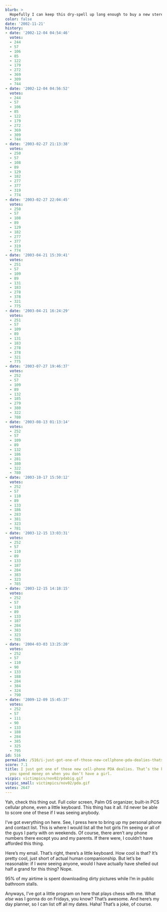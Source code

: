 ```yaml
---
blurb: >
  Hopefully I can keep this dry-spell up long enough to buy a new stereo system.
color: false
date: '2002-11-21'
history:
- date: '2002-12-04 04:54:46'
  votes:
  - 244
  - 57
  - 106
  - 85
  - 122
  - 179
  - 272
  - 369
  - 309
  - 744
- date: '2002-12-04 04:56:52'
  votes:
  - 244
  - 57
  - 106
  - 85
  - 122
  - 179
  - 272
  - 369
  - 309
  - 744
- date: '2003-02-27 21:13:38'
  votes:
  - 250
  - 57
  - 108
  - 89
  - 129
  - 182
  - 277
  - 377
  - 319
  - 774
- date: '2003-02-27 22:04:45'
  votes:
  - 250
  - 57
  - 108
  - 89
  - 129
  - 182
  - 277
  - 377
  - 319
  - 774
- date: '2003-04-21 15:39:41'
  votes:
  - 251
  - 57
  - 109
  - 89
  - 131
  - 183
  - 278
  - 378
  - 321
  - 775
- date: '2003-04-21 16:24:29'
  votes:
  - 251
  - 57
  - 109
  - 89
  - 131
  - 183
  - 278
  - 378
  - 321
  - 775
- date: '2003-07-27 19:46:37'
  votes:
  - 252
  - 57
  - 109
  - 89
  - 132
  - 185
  - 279
  - 380
  - 322
  - 780
- date: '2003-08-13 01:13:14'
  votes:
  - 252
  - 57
  - 109
  - 89
  - 132
  - 186
  - 281
  - 380
  - 322
  - 780
- date: '2003-10-17 15:50:12'
  votes:
  - 252
  - 57
  - 110
  - 89
  - 133
  - 186
  - 283
  - 381
  - 323
  - 781
- date: '2003-12-15 13:03:31'
  votes:
  - 252
  - 57
  - 110
  - 89
  - 133
  - 187
  - 284
  - 383
  - 323
  - 785
- date: '2003-12-15 14:18:15'
  votes:
  - 252
  - 57
  - 110
  - 89
  - 133
  - 187
  - 284
  - 383
  - 323
  - 785
- date: '2004-03-03 13:25:20'
  votes:
  - 252
  - 57
  - 110
  - 90
  - 133
  - 188
  - 284
  - 384
  - 324
  - 790
- date: '2009-12-09 15:45:37'
  votes:
  - 252
  - 57
  - 111
  - 90
  - 133
  - 188
  - 284
  - 385
  - 325
  - 795
id: 516
permalink: /516/i-just-got-one-of-those-new-cellphone-pda-dealies-thats-the-kind-of-thing-you-spend-money-on-when-you-dont-have-a-girl/
score: 7.1
title: I just got one of those new cell-phone PDA dealies. That’s the kind of thing
  you spend money on when you don’t have a girl.
vicpic: victimpics/nov02/pdabig.gif
vicpic_small: victimpics/nov02/pda.gif
votes: 2647
---
```


Yah, check this thing out. Full color screen, Palm OS organizer,
built-in PCS cellular phone, even a little keyboard. This thing has it
all. I’d never be able to score one of these if I was seeing anybody.

I’ve got everything on here. See, I press here to bring up my personal
phone and contact list. This is where I would list all the hot girls I’m
seeing or all of the guys I party with on weekends. Of course, there
aren’t any phone numbers there except you and my parents. If there were,
I couldn’t have afforded this thing.

Here’s my email. That’s right, there’s a little keyboard. How cool is
that? It’s pretty cool, just short of actual human companionship. But
let’s be reasonable: if I *were* seeing anyone, would I have actually
have shelled out half a grand for this thing? Nope.

95% of my airtime is spent downloading dirty pictures while I’m in
public bathroom stalls.

Anyways, I’ve got a little program on here that plays chess with me.
What *else* was I gonna do on Fridays, you know? That’s awesome. And
here’s my day planner, so I can list off all my dates. Haha! That’s a
joke, of course.